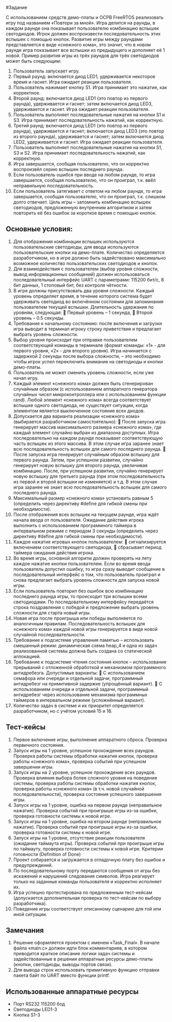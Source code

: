 #Задание 

С использованием средств демо-платы и ОСРВ FreeRTOS реализовать игру под названием 
«Повтори за мной». 
Игра делится на раунды, в каждом раунде она показывает пользователю комбинацию вспышек 
светодиодов. Игрок должен воспроизвести последовательность этих вспышек с помощью кнопок. 
Развитие игры между раундами представляется в виде «снежного кома», это значит, что в новом раунде 
игра показывает все вспышки из предыдущего и дополняет её 1 новой. Пример развития игры из трёх 
раундов для трёх светодиодов может быть следующим: 
1. Пользователь запускает игру. 
2. Первый раунд: включается диод LED1, удерживается некоторое время и гаснет. Игра 
ожидает реакции пользователя. 
3. Пользователь нажимает кнопку S1. Игра принимает это нажатие, как корректное. 
4. Второй раунд: включается диод LED1 (это повтор из первого раунда), удерживается и 
гаснет; затем включается диод LED3, удерживается и гаснет. Игра ожидает реакции 
пользователя. 
5. Пользователь выполняет последовательные нажатия на кнопки S1 и S3. Игра принимает 
последовательность нажатий, как корректную. 
6. Третий раунд: включается диод LED1 (это повтор из первого раунда), удерживается и 
гаснет; включается диод LED3 (это повтор из второго раунда), удерживается и гаснет; затем 
включается диод LED2, удерживается и гаснет. Игра ожидает реакции пользователя. 
7. Пользователь выполняет последовательные нажатия на кнопки S1, S3 и S2. Игра принимает 
последовательность нажатий, как корректную. 
8. Игра завершается, сообщая пользователю, что он корректно воспроизвёл серию вспышек 
последнего раунда. 
9. Если пользователь ошибся при вводе на любом раунде, то игра завершается, сообщая 
пользователю, что он проиграл, т.к. ввёл неправильную последовательность. 
10. Если пользователь затягивает с ответом на любом раунде, то игра завершается, сообщая 
пользователю, что он проиграл, т.к. слишком долго отвечает. 
Цель игры – запомнить комбинацию вспышек светодиодов, предложенную внутренним алгоритмом 
и затем повторить её без ошибок за короткое время с помощью кнопок. 

## Основные условия: 

1. Для отображения комбинации вспышек используются пользовательские светодиоды, для ввода 
используются пользовательские кнопки на демо-плате. Количество определяется разработчиком, но в 
игре должно быть задействовано максимально возможное количество пользовательских светодиодов 
и кнопок. 
2. Для взаимодействия с пользователем (выбор уровня сложности, вывод информационных сообщений) 
должен использоваться последовательный интерфейс UART с параметрами: 115200 бит/с, 8 бит 
данных, 1 стоповый бит, без контроля чётности. 
3. В игре должны присутствовать два уровня сложности. Каждый уровень определяет время, в течение 
которого система будет удерживать светодиод во включённом состоянии для запоминания 
пользователем текущей вспышки. Длительность удержания по уровням, следующая: 
 Первый уровень – 1 секунда, 
 Второй уровень – 0.5 секунды. 
4. Требование к начальному состоянию: после включения и загрузки игра выводит в терминал игроку 
строку приветствия и предлагает выбрать уровень сложности. 
5. Выбор уровня происходит при отправке пользователем соответствующей команды в терминале 
(формат команды: «1» - для первого уровня, «2» - для второго уровня). Игра начинается с задержкой 
2 секунды после выбора сложности, – это необходимо чтобы игрок успел переключить внимание на 
светодиоды и кнопки демо-платы. 
6. Пользователь не может сменить уровень сложности, если уже начал игру. 
7. Каждый элемент «снежного кома» должен быть сгенерирован случайным образом (с использованием 
аппаратного генератора случайных чисел микроконтроллера или с использованием функции rand). 
Любой элемент «снежного кома» всегда соответствует вспышке одного светодиода, не существует 
ситуации, когда элементом является выключенное состояние всех диодов. 
8. Допускается два варианта реализации «снежного кома» (выбирается разработчиком самостоятельно): 
 После запуска игра генерирует массив максимального размера «снежного кома», где каждый 
элемент случайно выбран из диапазона доступных. Игра последовательно на каждом раунде 
показывает соответствующую часть вспышек из этого массива. В этом случае игра заранее 
знает всю последовательность вспышек для самого последнего раунда. 
 После запуска игра генерирует случайным образом вспышку для первого раунда. Затем, при 
успешном развитии, случайно генерирует новую вспышку для второго раунда, увеличивая 
комбинацию. После, при успешном развитии, случайно генерирует новую вспышку для 
третьего раунда (при этом последовательность из первой и второй вспышки не изменяется) и 
т.д. В этом случае игра заранее не знает всю последовательность вспышек для самого 
последнего раунда. 
9. Максимальный размер «снежного кома» установить равным 5 (определить через директиву #define 
для гибкой смены при необходимости). 
10. После отображения всех вспышек на текущем раунде, игра ждёт начала ввода от пользователя. 
Ожидание действия игрока выполнить с использованием программного таймера в интервальном 
режиме с периодом 3 секунды (определить через директиву #define для гибкой смены при 
необходимости). 
11. Каждое нажатие игровых кнопок пользователем: 
 сигнализируется включением соответствующего светодиода, 
 сбрасывает период таймера ожидания действия игрока. 
12. Во время игры, основной алгоритм должен проверять на лету каждое нажатие кнопки пользователем. 
Если во время ввода пользователь допустил ошибку, то игра сразу выводит сообщение в 
последовательный интерфейс о том, что пользователь проиграл и снова предлагает выбрать уровень 
сложности для запуска новой игры. 
13. Если пользователь повторил без ошибок всю комбинацию последнего раунда игры, то происходит три 
вспышки всеми светодиодами. По последовательному интерфейсу передаётся строка поздравления с 
победой и предложение выбрать уровень сложности для старта новый игры. 
14. Новая игра после проигрыша или победы выполняется по аналогичным правилам. 
Последовательность вспышек для «снежного кома» каждой новой игры генерируется в виде новой 
случайной последовательности. 
15. Требование к подсистеме управления памятью – использовать смешанный режим: динамическая 
схема heap_4 и одна из задач реализованной системы должна быть создана со статической аллокацией. 
16. Требование к подсистеме чтения состояния кнопок – использование прерываний с отложенной 
обработкой и механизмом программного антидребезга. Допустимые варианты: 
 С использованием семафора или очереди и отдельной задачи, программный антидребезг на 
примитивной задержке (упрощённый вариант). 
 С использованием очереди и отдельной задачи, программный антидребезг через 
использование механизма программных таймеров в интервальном режиме (усложнённый 
вариант). 
17. Количество задач в системе и их приоритет определяется разработчиком, но с учётом условий 15 и 16. 

## Тест-кейсы 

1. Первое включение игры, выполнение аппаратного сброса. Проверка первичного состояния. 
2. Запуск игры на 1 уровне, успешное прохождение всех раундов. Проверка работы системы обработки 
нажатия кнопок, проверка работы «снежного кома», проверка событий при успешном завершении 
игры. 
3. Запуск игры на 2 уровне, успешное прохождение всех раундов. Проверка влияния выбора более 
сложного уровня на поведение системы, проверка работы системы обработки нажатия кнопок, 
проверка работы «снежного кома» (в т.ч. новой случайной последовательности), проверка состояния 
успешного завершения игры. 
4. Запуск игры на 1 уровне, ошибка на первом раунде (неправильное нажатие). Проверка событий при 
проигрыше игры из-за ошибки, проверка готовности системы к новой игре. 
5. Запуск игры на 1 уровне, ошибка на втором раунде (неправильное нажатие). Проверка событий при 
проигрыше игры из-за ошибки, проверка готовности системы к новой игре. 
6. Запуск игры на 1 уровне, отсутствие реакции пользователя (ожидание таймаута игры). Проверка 
событий при проигрыше игры по таймауту, проверка готовности системы к новой игре. 
Критерии готовности (Definition of Done) 
1. Проект собирается и загружается в отладочную плату без ошибок и предупреждений. 
2. По последовательному порту передаются сообщения от игры без искажений и нарушений следования 
символов. Игра реагирует только на заданные команды пользователя и корректно исполняет их. 
3. Игра успешно протестирована по предложенным тест-кейсам (допускается дополнительная проверка 
по тест-кейсам по выбору разработчика). 
4. Поведение игры соответствует описанному сценарию для той или иной ситуации. 

## Замечания 

1. Решение оформляется проектом с именем «Task_Final». В начале файла «main.c» должен идти блок 
комментариев, в котором приводится краткое описание логики задач системы и задействованные в 
решении аппаратные ресурсы демо-платы (кнопки, светодиоды, выводы портов связи). 
2. Для вывода строк использовать примитивную функцию отправки пакета байт по UART вместо 
функции printf.

## Использованные аппаратные ресурсы

- Порт RS232 115200 бод
- Светодиоды LED1-3
- Кнопка S1-3
